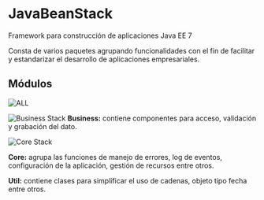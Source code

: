 # JavaBeanStack
Framework para construcción de aplicaciones Java EE 7

Consta de varios paquetes agrupando funcionalidades con el fin de facilitar y estandarizar el desarrollo de aplicaciones empresariales. 

## Módulos ##

![ALL](https://github.com/jencisopy/JavaBeanStack/blob/master/images/javabeanstack_all.png)

![Business Stack](https://github.com/jencisopy/JavaBeanStack/blob/master/business/src/main/resources/images/javabeanstack_business.png)
**Business:** contiene componentes para acceso, validación y grabación del dato.

![Core Stack](https://github.com/jencisopy/JavaBeanStack/blob/master/core/src/main/resources/images/javabeanstack_core.png)

**Core:** agrupa las funciones de manejo de errores, log de eventos, configuración de la aplicación, gestión de recursos entre otros.


**Util:** contiene clases para simplificar el uso de cadenas, objeto tipo fecha entre otros.







